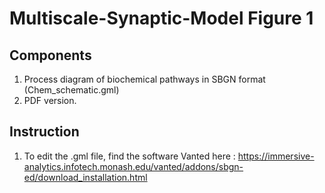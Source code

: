 
# Multiscale-Synaptic-Model Figure 1

## Components
1. Process diagram of biochemical pathways in SBGN format (Chem_schematic.gml)
2. PDF version.

## Instruction
1. To edit the .gml file, find the software Vanted here : https://immersive-analytics.infotech.monash.edu/vanted/addons/sbgn-ed/download_installation.html 